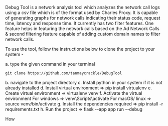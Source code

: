 Debug Tool is a network analysis tool which analyzes the network call logs using a csv file which is of the format used by Charles Proxy. 
It is capable of generating graphs for network calls indicating their status code, request time, latency and response time. It currently has two filter features. One feature helps in 
featuring the network calls based on the Ad Network Calls & second filtering feature capable of adding custom domain names to filter network calls. 

To use the tool, follow the instructions below to clone the project to your system - 

a. type the given command in your terminal                                  
```
git clone https://github.com/tanmaycrackle/DebugTool
```
b. navigate to the project directory
c. Install python in your system if it is not already installed
d. Install virtual environment                                              => pip install virtualenv
e. Create virtual environment                                               => virtualenv venv
f. Activate the virtual environment
                                                                For windows => venv\Scripts\activate
                                                           For macOS/ linux => source venv/bin/activate
g. Install the dependencies required                                        => pip install -r requirements.txt
h. Run the project                                                          => flask --app app run --debug


How 
